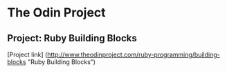 The Odin Project
===
Project: Ruby Building Blocks
---
[Project link] (http://www.theodinproject.com/ruby-programming/building-blocks "Ruby Building Blocks")
